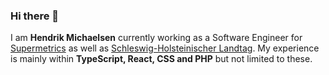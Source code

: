### Hi there 👋

I am **Hendrik Michaelsen** currently working as a Software Engineer for [Supermetrics](https://supermetrics.com) as well as [Schleswig-Holsteinischer Landtag](https://www.landtag.ltsh.de/). My experience is mainly within **TypeScript, React, CSS and PHP** but not limited to these.

<!--
**cryck/cryck** is a ✨ _special_ ✨ repository because its `README.md` (this file) appears on your GitHub profile.

Here are some ideas to get you started:

- 🔭 I’m currently working on ...
- 🌱 I’m currently learning ...
- 👯 I’m looking to collaborate on ...
- 🤔 I’m looking for help with ...
- 💬 Ask me about ...
- 📫 How to reach me: ...
- 😄 Pronouns: ...
- ⚡ Fun fact: ...





-->
